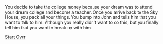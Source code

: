 You decide to take the college money because your dream was to attend your dream college and become a teacher. Once you arrive back to the Sky House, you pack all your things. You bump into John and tells him that you want to talk to him. Although you really didn't want to do this, but you finally tell him that you want to break up with him. 


[Start Over](../kicked-out.md)